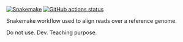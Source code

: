 [![Snakemake](https://img.shields.io/badge/snakemake-≥7.29.0-brightgreen.svg)](https://snakemake.github.io)
[![GitHub actions status](https://github.com/tdayris/fair_genome_indexer/workflows/Tests/badge.svg?branch=main)](https://github.com/tdayris/fair_genome_indexer/actions?query=branch%3Amain+workflow%3ATests)

Snakemake workflow used to align reads over a reference genome.

Do not use. Dev. Teaching purpose.
